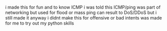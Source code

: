 i made this for fun and to know ICMP i was told this ICMP/ping was part of networking but used for flood or mass ping can result to DoS/DDoS
but i still made it anyway i didnt make this for offensive or bad intents was made for me to try out my python skills
